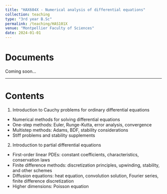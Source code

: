 ```yaml
---
title: "HAX604X - Numerical analysis of differential equations"
collection: teaching
type: "3rd year B.Sc"
permalink: /teaching/HAS101X
venue: "Montpellier Faculty of Sciences"
date: 2024-01-01
---
```


Documents
======

Coming soon...

***

Contents
======

1) Introduction to Cauchy problems for ordinary differential equations
- Numerical methods for solving differential equations
- One-step methods: Euler, Runge-Kutta, error analysis, convergence
- Multistep methods: Adams, BDF, stability considerations
- Stiff problems and stability supplements

2) Introduction to partial differential equations
- First-order linear PDEs: constant coefficients, characteristics, conservation laws
- Finite difference methods: discretization principles, upwinding, stability, and other schemes
- Diffusion equations: heat equation, convolution solution, Fourier series, finite difference discretization
- Higher dimensions: Poisson equation



